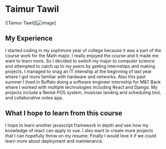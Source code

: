 # Taimur Tawil
![Taimur Tawil][![image](https://user-images.githubusercontent.com/92693639/188778571-7da652d8-a67d-4e9b-9798-eb54d20633b1.png)]

## My Experience

I started coding in my sophmore year of college because it was a part of the course work for the Math major. I really enjoyed the course and it made me want to learn more. So I decided to switch my major to computer science and attempted to catch up to my peers by getting internships and making projects. I managed to snag an IT intenship at the beginning of last year where I got more familiar with hardware and networks. Also this past summer I lived in Buffalo doing a software engineer internship for M&T Bank where I worked with multiple technologies including React and Django. My projects include a Rental POS system, musician landing and scheduling tool, and collaborative notes app. 

## What I hope to learn from this course

I hope to learn another javascript framework in depth and see how my knowledge of react can apply to vue. I also want to create more projects that I can hopefully throw on my resume. Finally I would love it if we could learn more about deployment and maintenance.
